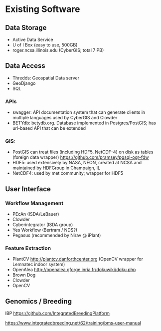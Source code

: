 # Existing Software 

## Data Storage

* Active Data Service
* U of I Box (easy to use, 500GB)
* roger.ncsa.illinois.edu (CyberGIS; total 7 PB)

## Data Access

* Thredds: Geospatial Data server
* GeoDjango
* SQL

### APIs 

* swagger: API documentation system that can generate clients in multiple languages used by CyberGIS and Clowder
* BETYdb: betydb.org. Database implemented in Postgres/PostGIS; has url-based API that can be extended


### GIS: 

* PostGIS can treat files (including HDF5, NetCDF-4) on disk as tables (foreign data wrapper) https://github.com/pramsey/pgsql-ogr-fdw
* HDF5: used extensively by NASA, NEON, created at NCSA and maintained by [HDFGroup](https://www.hdfgroup.org/) in Champaign, IL
* NetCDF4: used by met community; wrapper for HDF5 


## User Interface

### Workflow Management

* PEcAn (ISDA/LeBauer)
* Clowder
* Cyberintegrator (ISDA group)
* Yes Workflow (Bertram / NDS?)
* Pegasus (recommended by Nirav @ iPlant)

### Feature Extraction

* PlantCV http://plantcv.danforthcenter.org (OpenCV wrapper for Lemnatec indoor system)
* OpenAlea http://openalea.gforge.inria.fr/dokuwiki/doku.php
* Brown Dog
* Clowder
* OpenCV

## Genomics / Breeding

IBP https://github.com/IntegratedBreedingPlatform

https://www.integratedbreeding.net/62/training/bms-user-manual